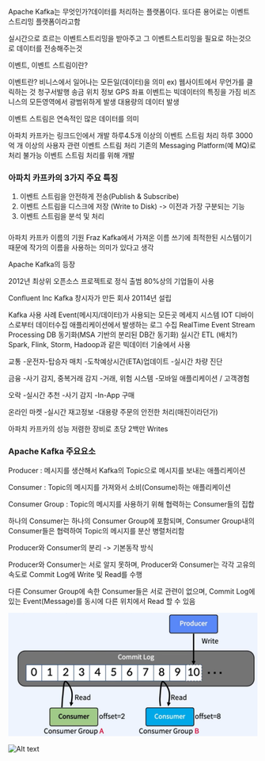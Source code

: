 Apache Kafka는 무엇인가?데이터를 처리하는 플랫폼이다.
또다른 용어로는 이벤트 스트리밍 플랫폼이라고함

실시간으로 흐르는 이벤트스트리밍을 받아주고 그 이벤트스트리밍을 필요로 하는것으로 데이터를 전송해주는것

이벤트, 이벤트 스트림이란?

이벤트란? 비니스에서 일어나는 모든일(데이터)을 의미
ex) 웹사이트에서 무언가를 클릭하는 것
    청구서발행
    송금
    위치 정보
    GPS 좌표
이벤트는 빅데이터의 특징을 가짐
    비즈니스의 모든영역에서 광범위하게 발생
    대용량의 데이터 발생

이벤트 스트림은 연속적인 많은 데이터를 의미

아파치 카프카는 링크드인에서 개발
    하루4.5개 이상의 이벤트 스트림 처리
    하루 3000억 개 이상의 사용자 관련 이벤트 스트림 처리
    기존의 Messaging Platform(예 MQ)로 처리 불가능
    이벤트 스트림 처리를 위해 개발

### 아파치 카프카의 3가지 주요 특징

1. 이벤트 스트림을 안전하게 전송(Publish & Subscribe)
2. 이벤트 스트림을 디스크에 저장 (Write to Disk) -> 이전과 가장 구분되는 기능
3. 이벤트 스트림을 분석 및 처리
###

아파치 카프카 이름의 기원
Fraz Kafka에서 가져온 이름
쓰기에 최적한된 시스템이기 때문에 작가의 이름을 사용하는 의미가 있다고 생각

Apache Kafka의 등장

2012년 최상위 오픈소스 프로젝트로 정식 출범
80%상의 기업들이 사용

Confluent Inc 
Kafka 창시자가 만든 회사
20114년 설립

Kafka 사용 사례
Event(메시지/데이터)가 사용되는 모든곳
    메세지 시스템
    IOT 디바이스로부터 데이터수집
    애플리케이션에서 발생하는 로그 수집
    RealTime Event Stream Processing
    DB 동기화(MSA 기반의 분리된 DB간 동기화)
    실시간 ETL (배치?) 
    Spark, Flink, Storm, Hadoop과 같은 빅데이터 기술에서 사용

교통
-운전자-탑승자 매치
-도착예상시간(ETA)업데이트
-실시간 차량 진단

금융
-사기 감지, 중복거래 감지
-거래, 위험 시스템
-모바일 애플리케이션 / 고객경험

오락
-실시간 추천
-사기 감지
-In-App 구매

온라인 마켓
-실시간 재고정보
-대용량 주문의 안전한 처리(매진이라던가)

아파치 카프카의 성능
저렴한 장비로 초당 2백만 Writes

### Apache Kafka 주요요소

Producer : 메시지를 생산해서 Kafka의 Topic으로 메시지를 보내는 애플리케이션

Consumer : Topic의 메시지를 가져와서 소비(Consume)하는 애플리케이션

Consumer Group : Topic의 메시지를 사용하기 위해 협력하는 Consumer들의 집합

하나의 Consumer는 하나의 Consumer Group에 포함되며, 
Consumer Group내의 Consumer들은 협력하여 Topic의 메시지를 분산 병렬처리함


Producer와 Consumer의 분리
-> 기본동작 방식

Producer와 Consumer는 서로 알지 못하며, Producer와 Consumer는 각각 고유의 속도로 Commit Log에 Write 및 Read를 수행

다른 Consumer Group에 속한 Consumer들은 서로 관련이 없으며, Commit Log에 있는 Event(Message)를 동시에 다른 위치에서 Read 할 수 있음

![Alt text](/image/consumer.png)


![Alt text](image.png)